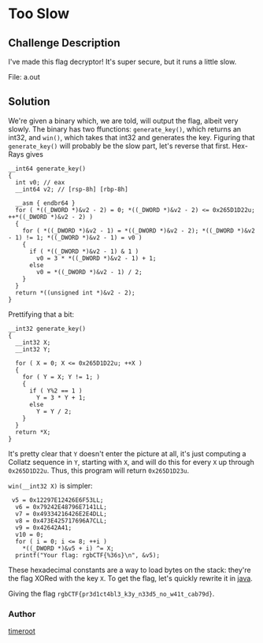 # Too Slow
## Challenge Description
I've made this flag decryptor! It's super secure, but it runs a little slow.

File: a.out

## Solution
We're given a binary which, we are told, will output the flag, albeit very slowly. The binary has two ffunctions: `generate_key()`, which returns an int32, and `win()`, which takes that int32 and generates the key. Figuring that `generate_key()` will probably be the slow part, let's reverse that first. Hex-Rays gives

```
__int64 generate_key()
{
  int v0; // eax
  __int64 v2; // [rsp-8h] [rbp-8h]

  __asm { endbr64 }
  for ( *((_DWORD *)&v2 - 2) = 0; *((_DWORD *)&v2 - 2) <= 0x265D1D22u; ++*((_DWORD *)&v2 - 2) )
  {
    for ( *((_DWORD *)&v2 - 1) = *((_DWORD *)&v2 - 2); *((_DWORD *)&v2 - 1) != 1; *((_DWORD *)&v2 - 1) = v0 )
    {
      if ( *((_DWORD *)&v2 - 1) & 1 )
        v0 = 3 * *((_DWORD *)&v2 - 1) + 1;
      else
        v0 = *((_DWORD *)&v2 - 1) / 2;
    }
  }
  return *((unsigned int *)&v2 - 2);
}
```

Prettifying that a bit:


```
__int32 generate_key()
{
  __int32 X;
  __int32 Y;

  for ( X = 0; X <= 0x265D1D22u; ++X )
  {
    for ( Y = X; Y != 1; )
    {
      if ( Y%2 == 1 )
        Y = 3 * Y + 1;
      else
        Y = Y / 2;
    }
  }
  return *X;
}
```

It's pretty clear that `Y` doesn't enter the picture at all, it's just computing a Collatz sequence in `Y`, starting with `X`, and will do this for every `X` up through `0x265D1D22u`. Thus, this program will return `0x265D1D23u`.

`win(__int32 X)` is simpler:

```
 v5 = 0x12297E12426E6F53LL;
  v6 = 0x79242E48796E7141LL;
  v7 = 0x49334216426E2E4DLL;
  v8 = 0x473E425717696A7CLL;
  v9 = 0x42642A41;
  v10 = 0;
  for ( i = 0; i <= 8; ++i )
    *((_DWORD *)&v5 + i) ^= X;
  printf("Your flag: rgbCTF{%36s}\n", &v5);
```

These hexadecimal constants are a way to load bytes on the stack: they're the flag XORed with the key `X`. To get the flag, let's quickly rewrite it in [java](too_slow.java).

Giving the flag `rgbCTF{pr3d1ct4bl3_k3y_n33d5_no_w41t_cab79d}`.

### Author
[timeroot](https://github.com/timeroot)